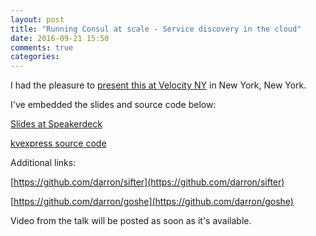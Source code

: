 ```yaml
---
layout: post
title: "Running Consul at scale - Service discovery in the cloud"
date: 2016-09-21 15:50
comments: true
categories:
---
```


I had the pleasure to [present this at Velocity NY](http://conferences.oreilly.com/velocity/devops-web-performance-ny/public/schedule/detail/51220) in New York, New York.

I've embedded the slides and source code below:

[Slides at Speakerdeck](https://speakerdeck.com/darron/running-consul-at-scale-service-discovery-in-the-cloud)

[kvexpress source code](https://github.com/DataDog/kvexpress)

Additional links:

[https://github.com/darron/sifter](https://github.com/darron/sifter)

[https://github.com/darron/goshe](https://github.com/darron/goshe)

Video from the talk will be posted as soon as it's available.

<script async class="speakerdeck-embed" data-id="527abf89d53444768f63f254e27de3bb" data-ratio="1.77777777777778" src="//speakerdeck.com/assets/embed.js"></script>
